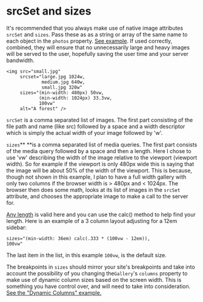 # srcSet and sizes

It's recommended that you always make use of native image attributes `srcSet` and `sizes`. Pass these as as a string or array of the same name to each object in the `photos` property. [See example](./examples/srcset-and-sizes.html). If used correctly, combined, they will ensure that no unnecessarily large and heavy images will be served to the user, hopefully saving the user time and your server bandwidth.

```
<img src="small.jpg"
     srcset="large.jpg 1024w,
             medium.jpg 640w,
             small.jpg 320w"
     sizes="(min-width: 480px) 50vw,
            (min-width: 1024px) 33.3vw,
            100vw"
     alt="A forest" />
```

`srcSet` is a comma separated list of images. The first part consisting of the file path and name \(like src\) followed by a space and a width descriptor which is simply the actual width of your image followed by 'w'.

`sizes`** **is a comma separated list of media queries. The first part consists of the media query followed by a space and then a length. Here I chose to use 'vw' describing the width of the image relative to the viewport \(viewport width\). So for example if the viewport is only 480px wide this is saying that the image will be about 50% of the width of the viewport. This is because, though not shown in this example, I plan to have a full width gallery with only two columns if the browser width is &gt; 480px and &lt; 1024px. The browser then does some math, looks at its list of images in the `srcSet` attribute, and chooses the appropriate image to make a call to the server for.

[Any length](https://www.w3.org/TR/css3-values/#lengths) is valid here and you can use the calc\(\) method to help find your length. Here is an example of a 3 column layout adjusting for a 12em sidebar:

```
sizes="(min-width: 36em) calc(.333 * (100vw - 12em)),
100vw"
```

The last item in the list, in this example `100vw`, is the default size.

The breakpoints in `sizes` should mirror your site's breakpoints and take into account the possibility of you changing the`Gallery`'s `columns` property to make use of dynamic column sizes based on the screen width. This is something you have control over, and will need to take into consideration. [See the "Dynamic Columns" example.](../examples/dynamic-columns.md)
